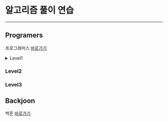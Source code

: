 # 알고리즘 풀이 연습
---
## Programers
프로그래머스 [바로가기](https://programmers.co.kr/)



<details>
<summary>Level1</summary>
<div markdown = "1">
<ul>
    <li>test</li>
    <li>test</li>
</ul>
    - 1845.폰켓몬 <br>
    - 12901.2016년 <br>
    - 12903.같은숫자는싫어 <br>
    - 12910.나누어떨어지는숫자배열 <br>
    - 12912.두정수사이의합 <br>
    - 12915.문자열내마음대로정렬하기 <br>
    - 12916.문자열내의p와y의개수 <br> 
    - 12917.문자열내림차순으로배치하기 <br>
    - 12918.문자열다루기기본 <br>
    - 12919.서울에서김서방찾기 <br>
    - 12921.소수찾기 <br>
    - 12922.수박수박수박수박 <br>
    - 12925.문자열을정수로바꾸기 <br>
    - 12926.시저암호 <br>
    - 12928.약수의합 <br>
    - 12930.이상한문자만들기 <br>
    - 12931.자릿수더하기 <br>
    - 12932.자릿수뒤집어배열로만들기 <br>
    - 12933.정수내림차순으로배치하기 <br>
    - 12934.정수제곱근판별 <br>
    - 12935.제일작은수제거하기 <br>
    - 12937.짝수와홀수 <br>
    - 12940.최대공약수와최소공배수 <br>
</div>
</details>


### Level2
### Level3


## Backjoon
백준 [바로가기](https://www.acmicpc.net/)


